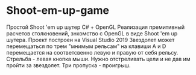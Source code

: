 # Shoot-em-up-game
Простой Shoot 'em up шутер C# + OpenGL
Реализация премитивный расчетов столкновений, знкомство с OpenGL в виде Shoot 'em up шутера. Проект построен на Visual Studio 2019
  Звездолет может перемещаться по трем "мнимым рельсам" на клавиши A и D перемещается на соответсвенно левую и правую от себя рельсу.
  Стрельба - левая кнопка мыши.
  Нужно отстреливать цели и не дав им пройти за звездолет. Три пропуска - проигрыш.
